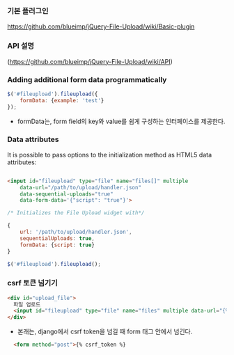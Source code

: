 
### 기본 플러그인 
https://github.com/blueimp/jQuery-File-Upload/wiki/Basic-plugin


### API 설명
(https://github.com/blueimp/jQuery-File-Upload/wiki/API)

### Adding additional form data programmatically

```javascript 
$('#fileupload').fileupload({
    formData: {example: 'test'}
});
```

- formData는, form field의 key와 value를 쉽게 구성하는 인터페이스를 제공한다. 

### Data attributes

It is possible to pass options to the initialization method as HTML5 data attributes:

```html

<input id="fileupload" type="file" name="files[]" multiple
    data-url="/path/to/upload/handler.json"
    data-sequential-uploads="true"
    data-form-data='{"script": "true"}'>

```

```javascript
/* Initializes the File Upload widget with*/

{
    url: '/path/to/upload/handler.json',
    sequentialUploads: true,
    formData: {script: true}
}

$('#fileupload').fileupload();
```


### csrf 토큰 넘기기 

```html
<div id="upload_file">
  파일 업로드
  <input id="fileupload" type="file" name="files" multiple data-url="{% url 'main:upload_file' %}" data-form-data='{"csrfmiddlewaretoken": "{{ csrf_token }}"}'>
</div>
```

- 본래는, django에서 csrf token을 넘길 때 form 태그 안에서 넘긴다.

```html 
  <form method="post">{% csrf_token %}
```



   
